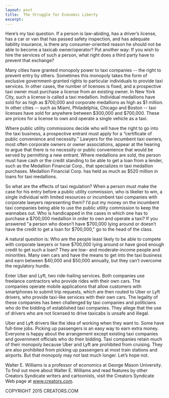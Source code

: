 ```yaml
---
layout: post
title:  The Struggle for Economic Liberty
excerpt:
---
```


Here’s my taxi question. If a person is law-abiding, has a driver’s license,
has a car or van that has passed safety inspection, and has adequate liability
insurance, is there any consumer-oriented reason he should not be able to
become a taxicab owner/operator? Put another way: If you wish to hire the
services of such a person, what right does a third party have to prevent that
exchange?

Many cities have granted monopoly power to taxi companies -- the right to
prevent entry by others. Sometimes this monopoly takes the form of exclusive
government-granted rights to particular individuals to provide taxi services. In
other cases, the number of licenses is fixed, and a prospective taxi owner must
purchase a license from an existing owner. In New York City, such a license is
called a taxi medallion. Individual medallions have sold for as high as $700,000
and corporate medallions as high as $1 million. In other cities -- such as Miami,
Philadelphia, Chicago and Boston -- taxi licenses have sold for anywhere
between $300,000 and $700,000. These are prices for a license to own and
operate a single vehicle as a taxi.

Where public utility commissions decide who will have the right to go into
the taxi business, a prospective entrant must apply for a “certificate of public
convenience and necessity.” Lawyers for the incumbent taxi owners, most often
corporate owners or owner associations, appear at the hearing to argue that
there is no necessity or public convenience that would be served by permitting a
new entrant. Where medallions are sold, the person must have cash or the credit
standing to be able to get a loan from a lender, such as the Medallion Financial
Corp., that specializes in taxi medallion purchases. Medallion Financial Corp. has
held as much as $520 million in loans for taxi medallions.

So what are the effects of taxi regulation? When a person must make the
case for his entry before a public utility commission, who is likelier to win, a single
individual with limited resources or incumbent taxi companies with corporate
lawyers representing them? I’d put my money on the incumbent taxi companies
being able to use the public utility commission to keep the wannabes out. Who is
handicapped in the cases in which one has to purchase a $700,000 medallion in
order to own and operate a taxi? If you answered "a person who doesn’t have
$700,000 lying around or doesn’t have the credit to get a loan for $700,000," go
to the head of the class.

A natural question is: Who are the people least likely to be able to
compete with corporate lawyers or have $700,000 lying around or have good
enough credit to get such a loan? They are low- and moderate-income people
and minorities. Many own cars and have the means to get into the taxi business
and earn between $40,000 and $50,000 annually, but they can’t overcome the
regulatory hurdle.

Enter Uber and Lyft, two ride-hailing services. Both companies use
freelance contractors who provide rides with their own cars. The companies
operate mobile applications that allow customers with smartphones to submit trip
requests, which are then routed to Uber or Lyft drivers, who provide taxi-like
services with their own cars. The legality of these companies has been
challenged by taxi companies and politicians who do the bidding of established
taxi companies. They allege that the use of drivers who are not licensed to drive
taxicabs is unsafe and illegal.

Uber and Lyft drivers like the idea of working when they want to. Some
have full-time jobs. Picking up passengers is an easy way to earn extra money.
Everyone is happy about the arrangement except existing taxi companies and
government officials who do their bidding. Taxi companies retain much of their
monopoly because Uber and Lyft are prohibited from cruising. They are also
prohibited from picking up passengers at most train stations and airports. But that
monopoly may not last much longer. Let’s hope not.

Walter E. Williams is a professor of economics at George Mason
University. To find out more about Walter E. Williams and read features by other
Creators Syndicate writers and cartoonists, visit the Creators Syndicate Web
page at www.creators.com.

COPYRIGHT 2015 CREATORS.COM
